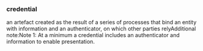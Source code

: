 ### credential

an artefact created as the result of a series of processes that bind an entity with information and an authenticator, on which other parties relyAdditional note:Note 1: At a minimum a credential includes an authenticator and information to enable presentation.